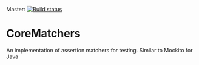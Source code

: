 Master: [![Build status](https://ci.appveyor.com/api/projects/status/oo75lh0ypkv60ac7/branch/master?svg=true)](https://ci.appveyor.com/project/jpopadak/corematchers/branch/master)

# CoreMatchers
An implementation of assertion matchers for testing. Similar to Mockito for Java

